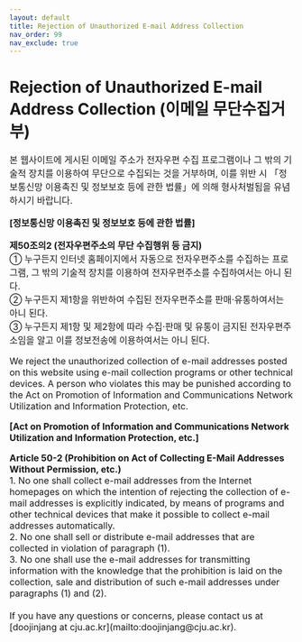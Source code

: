 ```yaml
---
layout: default
title: Rejection of Unauthorized E-mail Address Collection
nav_order: 99
nav_exclude: true
---
```


# Rejection of Unauthorized E-mail Address Collection (이메일 무단수집거부)

<p style="font-size: 16px;">
본 웹사이트에 게시된 이메일 주소가 전자우편 수집 프로그램이나 그 밖의 기술적 장치를 이용하여 무단으로 수집되는 것을 거부하며, 이를 위반 시 「정보통신망 이용촉진 및 정보보호 등에 관한 법률」에 의해 형사처벌됨을 유념하시기 바랍니다.
</p>

<p style="font-size: 16px;"><strong>[정보통신망 이용촉진 및 정보보호 등에 관한 법률]</strong></p>

<p style="font-size: 16px;">
<strong>제50조의2 (전자우편주소의 무단 수집행위 등 금지)</strong><br>
① 누구든지 인터넷 홈페이지에서 자동으로 전자우편주소를 수집하는 프로그램, 그 밖의 기술적 장치를 이용하여 전자우편주소를 수집하여서는 아니 된다.<br>
② 누구든지 제1항을 위반하여 수집된 전자우편주소를 판매·유통하여서는 아니 된다.<br>
③ 누구든지 제1항 및 제2항에 따라 수집·판매 및 유통이 금지된 전자우편주소임을 알고 이를 정보전송에 이용하여서는 아니 된다.
</p>

<p style="font-size: 16px;">
We reject the unauthorized collection of e-mail addresses posted on this website using e-mail collection programs or other technical devices. A person who violates this may be punished according to the Act on Promotion of Information and Communications Network Utilization and Information Protection, etc.</p>


<p style="font-size: 16px;"><strong>[Act on Promotion of Information and Communications Network Utilization and Information Protection, etc.]</strong></p>

<p style="font-size: 16px;"><strong>Article 50-2 (Prohibition on Act of Collecting E-Mail Addresses Without Permission, etc.)</strong><br>
1. No one shall collect e-mail addresses from the Internet homepages on which the intention of rejecting the collection of e-mail addresses is explicitly indicated, by means of programs and other technical devices that make it possible to collect e-mail addresses automatically.<br>
2. No one shall sell or distribute e-mail addresses that are collected in violation of paragraph (1).<br>
3. No one shall use the e-mail addresses for transmitting information with the knowledge that the prohibition is laid on the collection, sale and distribution of such e-mail addresses under paragraphs (1) and (2).<br>
<br>
If you have any questions or concerns, please contact us at [doojinjang at cju.ac.kr](mailto:doojinjang@cju.ac.kr).</p>
